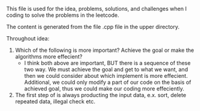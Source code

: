 This file is used for the idea, problems, solutions, and challenges when I coding to solve the problems in the leetcode.

The content is generated from the file .cpp file in the upper directory.

Throughout idea:
1. Which of the following is more important? Achieve the goal or make the algorithms more effecient? 
	* I think both above are important, BUT there is a sequence of these two way. We must achieve the goal and get to what we want, and then we could consider about which implement is more effecient. Additional, we could only modify a part of our code on the basis of achieved goal, thus we could make our coding more effeciently. 
2. The first step of is always producting the input data, e.x. sort, delete repeated data, illegal check etc. 
